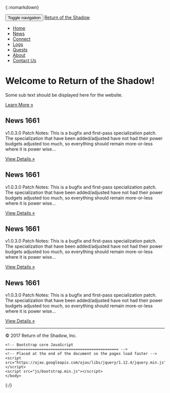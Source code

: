 {::nomarkdown}
<!DOCTYPE HTML>
<html lang="en">
    <head>
        <meta charset="utf-8">
        <meta http-equiv="X-UA-Compatible" content="IE=edge">
        <meta name="viewport" content="width=device-width, initial-scale=1">
        <title>Return of the Shadow</title>
        <link href="css/bootstrap.min.css" rel="stylesheet">
    </head>
    <body>
    <nav class="navbar navbar-inverse navbar-fixed-top">
      <div class="container">
        <div class="navbar-header">
          <button type="button" class="navbar-toggle collapsed" data-toggle="collapse" data-target="#navbar" aria-expanded="false" aria-controls="navbar">
            <span class="sr-only">Toggle navigation</span>
            <span class="icon-bar"></span>
            <span class="icon-bar"></span>
            <span class="icon-bar"></span>
          </button>
          <a class="navbar-brand" href="#">Return of the Shadow</a>
        </div>
        <div id="navbar" class="navbar-collapse collapse">
          <ul class="nav navbar-nav">
            <li class="active"><a href="#">Home</a></li>
            <li><a href="#about">News</a></li>
            <li><a href="#contact">Connect</a></li>
              <li><a href="#contact">Logs</a></li>
              <li><a href="quests.md">Quests</a></li>
              <li><a href="#contact">About</a></li>
              <li><a href="#contact">Contact Us</a></li>
          </ul>
        </div><!--/.nav-collapse -->
      </div>
    </nav>
    <!-- Main jumbotron on home page -->
    <div class="jumbotron">
        <div class="container">
            <h1>Welcome to Return of the Shadow!</h1>
            <p>Some sub text should be displayed here for the website.</p>
            <p><a class="btn btn-primary btn-lg" href="#" role="button">Learn More &raquo;</a></p>
        </div>
    </div>
    <div class="container">
            <div class="row">
                <div class="col-md-4">
                    <h2>News 1661</h2>
                    <p>v1.0.3.0 Patch Notes: This is a bugfix and first-pass specialization patch. The specialization that have been added/adjusted have not had their power budgets adjusted too much, so everything should remain more-or-less where it is power wise...</p>
                    <p><a class="btn btn-default" href="#" role="button">View Details &raquo;</a></p>
                </div>
                <div class="col-md-4">
                    <h2>News 1661</h2>
                    <p>v1.0.3.0 Patch Notes: This is a bugfix and first-pass specialization patch. The specialization that have been added/adjusted have not had their power budgets adjusted too much, so everything should remain more-or-less where it is power wise...</p>
                    <p><a class="btn btn-default" href="#" role="button">View Details &raquo;</a></p>
                </div>
                <div class="col-md-4">
                    <h2>News 1661</h2>
                    <p>v1.0.3.0 Patch Notes: This is a bugfix and first-pass specialization patch. The specialization that have been added/adjusted have not had their power budgets adjusted too much, so everything should remain more-or-less where it is power wise...</p>
                    <p><a class="btn btn-default" href="#" role="button">View Details &raquo;</a></p>
                </div>
                <div class="col-md-4">
                    <h2>News 1661</h2>
                    <p>v1.0.3.0 Patch Notes: This is a bugfix and first-pass specialization patch. The specialization that have been added/adjusted have not had their power budgets adjusted too much, so everything should remain more-or-less where it is power wise...</p>
                    <p><a class="btn btn-default" href="#" role="button">View Details &raquo;</a></p>
                </div>
            </div>
        <hr>
        <footer>
            <p>&copy; 2017 Return of the Shadow, Inc.</p>
        </footer>
    </div>

    <!-- Bootstrap core JavaScript
    ================================================== -->
    <!-- Placed at the end of the document so the pages load faster -->
    <script src="https://ajax.googleapis.com/ajax/libs/jquery/1.12.4/jquery.min.js"></script>
    <script src="js/bootstrap.min.js"></script>
    </body>
</html>
{:/}
